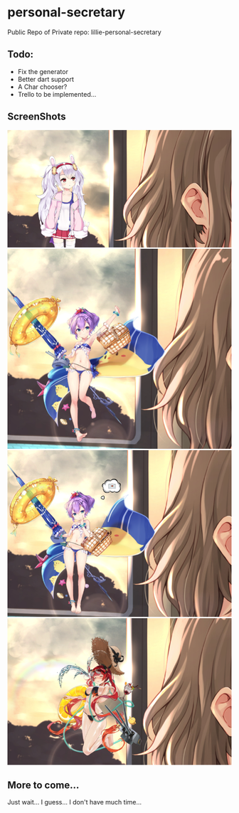 # personal-secretary
Public Repo of Private repo: lillie-personal-secretary

## Todo:
- Fix the generator
- Better dart support
- A Char chooser?
- Trello to be implemented...

## ScreenShots
![Laffey](https://raw.githubusercontent.com/Nebulino/personal-secretary/master/Screenshots/Screenshot.png)
![JavelinBeach-1](https://raw.githubusercontent.com/Nebulino/personal-secretary/master/Screenshots/Screenshot2.png)
![JavelinBeach-2](https://raw.githubusercontent.com/Nebulino/personal-secretary/master/Screenshots/Screenshot3.png)
![HonoluluBeach-1](https://raw.githubusercontent.com/Nebulino/personal-secretary/master/Screenshots/Screenshot4.png)

## More to come...
Just wait... I guess... I don't have much time...
